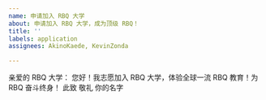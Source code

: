 ```yaml
---
name: 申请加入 RBQ 大学
about: 申请加入 RBQ 大学，成为顶级 RBQ！
title: ''
labels: application
assignees: AkinoKaede, KevinZonda

---
```


亲爱的 RBQ 大学：
        您好！我志愿加入 RBQ 大学，体验全球一流 RBQ 教育！为 RBQ 奋斗终身！
       此致
敬礼
你的名字
